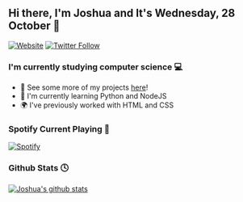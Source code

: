 ## Hi there, I'm Joshua and It's Wednesday, 28 October 👋   

[![Website](https://img.shields.io/website?down_color=red&down_message=Offline&label=joshuanoakes.co.uk&logo=joshuanoakes.co.uk&style=for-the-badge&up_color=green&up_message=Online&url=https%3A%2F%2Fjoshuanoakes.co.uk)](https://joshuanoakes.co.uk)
[![Twitter Follow](https://img.shields.io/twitter/follow/jokeryoda2345?color=1DA1F2&logo=twitter&style=for-the-badge)](https://twitter.com/intent/follow?original_referer=https%3A%2F%2Fgithub.com%2Fjoshua-noakes1&screen_name=jokeryoda2345)

### I'm currently studying computer science 💻
- 🗻  See some more of my projects [here](https://github.com/joshua-noakes1?tab=repositories)!
- 📖  I'm currently learning Python and NodeJS
- 🌍  I've previously worked with HTML and CSS

### Spotify Current Playing 🎵
[![Spotify](https://spotify-api.joshuanoakes.co.uk/api/spotify)](https://spotify.joshuanoakes.co.uk)

### Github Stats 🕓
[![Joshua's github stats](https://github-readme-stats.vercel.app/api?username=joshua-noakes1&show_icons=true&theme=synthwave)](https://github.com/joshua-noakes1?tab=repositories)
